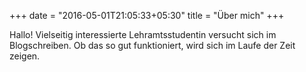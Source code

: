 +++
date = "2016-05-01T21:05:33+05:30"
title = "Über mich"
+++

Hallo!
Vielseitig interessierte Lehramtsstudentin versucht sich im Blogschreiben.
Ob das so gut funktioniert, wird sich im Laufe der Zeit zeigen.
